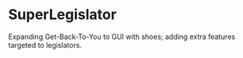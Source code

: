 SuperLegislator
===============

Expanding Get-Back-To-You to GUI with shoes; adding extra features targeted to legislators. 
